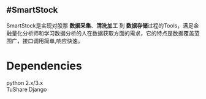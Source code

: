 #SmartStock
----

SmartStock是实现对股票 **数据采集**、**清洗加工** 到 **数据存储**过程的Tools，满足金融量化分析师和学习数据分析的人在数据获取方面的需求，它的特点是数据覆盖范围广，接口调用简单,响应快速。



Dependencies
=========
python 2.x/3.x  
TuShare
Django